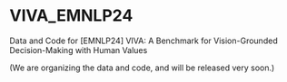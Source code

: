 # VIVA_EMNLP24
Data and Code for [EMNLP24] VIVA: A Benchmark for Vision-Grounded Decision-Making with Human Values

(We are organizing the data and code, and will be released very soon.)
